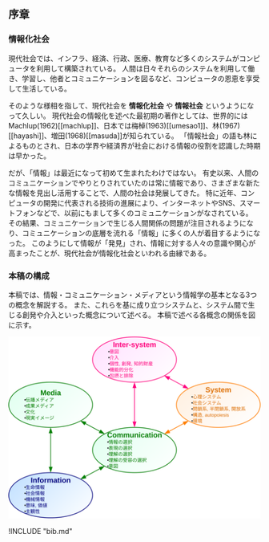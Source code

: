 
## 序章

### 情報化社会
現代社会では、インフラ、経済、行政、医療、教育など多くのシステムがコンピュータを利用して構築されている。
人間は日々それらのシステムを利用して働き、学習し、他者とコミュニケーションを図るなど、コンピュータの恩恵を享受して生活している。

そのような様相を指して、現代社会を **情報化社会** や **情報社会** というようになって久しい。
現代社会の情報化を述べた最初期の著作としては、世界的にはMachlup(1962)\[[machlup]\]、日本では梅棹(1963)\[[umesao1]\]、林(1967)\[[hayashi]\]、増田(1968)\[[masuda]\]が知られている。
「情報社会」の語も林によるものとされ、日本の学界や経済界が社会における情報の役割を認識した時期は早かった。

だが、「情報」は最近になって初めて生まれたわけではない。
有史以来、人間のコミュニケーションでやりとりされていたのは常に情報であり、さまざまな新たな情報を見出し活用することで、人間の社会は発展してきた。
特に近年、コンピュータの開発に代表される技術の進展により、インターネットやSNS、スマートフォンなどで、以前にもまして多くのコミュニケーションがなされている。
その結果、コミュニケーションで生じる人間関係の問題が注目されるようになり、コミュニケーションの底層を流れる「情報」に多くの人が着目するようになった。
このようにして情報が「発見」され、情報に対する人々の意識や関心が高まったことが、現代社会が情報化社会といわれる由縁である。


### 本稿の構成
本稿では、情報・コミュニケーション・メディアという情報学の基本となる3つの概念を解説する。
また、これらを基に成り立つシステムと、システム間で生じる創発や介入といった概念について述べる。
本稿で述べる各概念の関係を図に示す。

![fig:structure. 各概念の関係](structure.svg)


!INCLUDE "bib.md"
